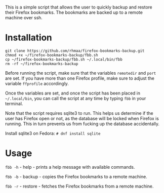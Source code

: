 This is a simple script that allows the user to quickly backup and
restore their Firefox bookmarks. The bookmarks are backed up to a
remote machine over ssh.

# Installation
    git clone https://github.com/rhmaa/firefox-bookmarks-backup.git
    chmod +x ~/firefox-bookmarks-backup/fbb.sh
    cp ~/firefox-bookmarks-backup/fbb.sh ~/.local/bin/fbb
    rm -rf ~/firefox-bookmarks-backup

Before running the script, make sure that the variables `remotedir`
and `port` are set. If you have more than one Firefox profile, make
sure to adjust the variable `ffprofile` accordingly.

Once the variables are set, and once the script has been placed in
`~/.local/bin`, you can call the script at any time by typing `fbb` in
your terminal.

Note that the script requires sqlite3 to run. This helps us determine
if the user has Firefox open or not, as the database will be locked
when Firefox is running. This in turn prevents us from fucking up the
database accidentally.

Install sqlite3 on Fedora:
`# dnf install sqlite`

# Usage
`fbb -h` - help - prints a help message with available commands.

`fbb -b` - backup - copies the Firefox bookmarks to a remote machine.

`fbb -r` - restore - fetches the Firefox bookmarks from a remote machine.
